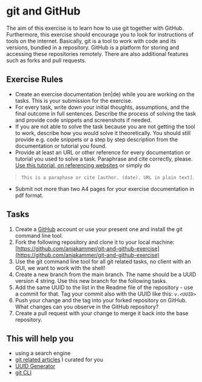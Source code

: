 # git and GitHub

The aim of this exercise is to learn how to use git together with GitHub. Furthermore, this exercise should encourage you to look for instructions of tools on the internet.
Basically, git is a tool to work with code and its versions, bundled in a repository.
GitHub is a platform for storing and accessing these repositories remotely. There are also additional features such as forks and pull requests.

## Exercise Rules

- Create an exercise documentation (en|de) while you are working on the tasks. This is your submission for the exercise.
- For every task, write down your initial thoughts, assumptions, and the final outcome in full sentences. Describe the process of solving the task and provide code snippets and screenshots if needed.
- If you are not able to solve the task because you are not getting the tool to work, describe how you would solve it theoretically. You should still provide e.g. code snippets or a step by step description from the documentation or tutorial you found.
- Provide at least an URL or other reference for every documentation or tutorial you used to solve a task. Paraphrase and cite correctly, please. [Use this tutorial, on referencing websites](https://www.scribbr.com/apa-examples/website/) or simply do 
> `This is a paraphase or cite [author. (date). URL in plain text]`.
- Submit not more than two A4 pages for your exercise documentation in pdf format.

## Tasks

1. Create a [GitHub](https://github.com/) account or use your present one and install the git command line tool.
2. Fork the following repository and clone it to your local machine: [https://github.com/anjakammer/git-and-github-exercise](https://github.com/anjakammer/git-and-github-exercise)
3. Use the git command line tool for all git related tasks, no client with an GUI, we want to work with the shell!
4. Create a new branch from the main branch. The name should be a UUID version 4 string. Use this new branch for the following tasks.
5. Add the same UUID to the list in the Readme file of the repository - use a commit for that. Tag your commit also with the UUID like this: `v.<UUID>`
6. Push your change and the tag into your forked repository on GitHub. What changes can you observe in the GitHub repository?
7. Create a pull request with your change to merge it back into the base repository.

## This will help you

- using a search engine
- [git related articles](../deep-dive/development.md#articles) I curated for you
- [UUID Generator](https://www.uuidgenerator.net/)
- [git CLI](https://git-scm.com/downloads)
